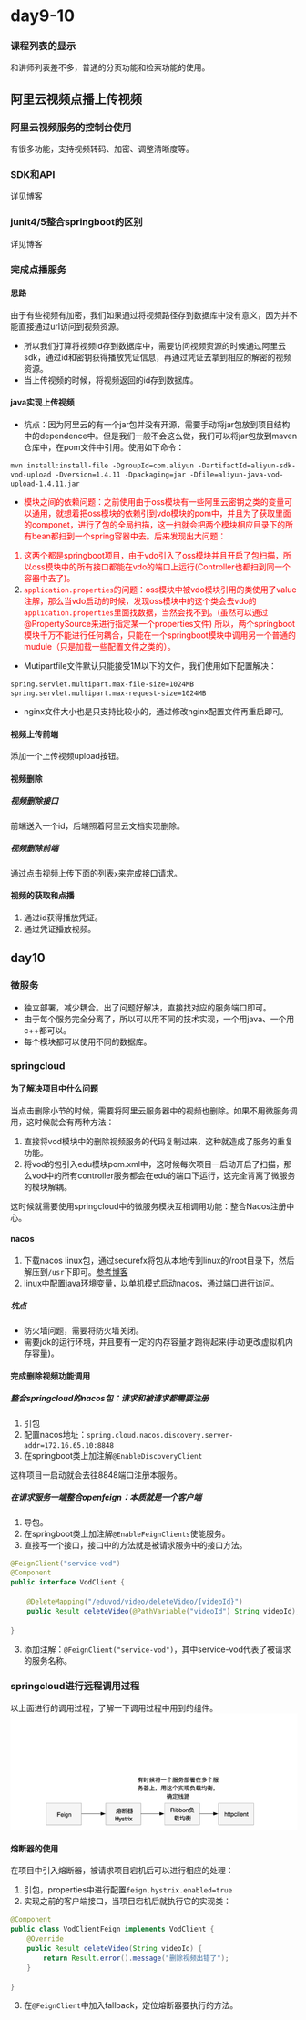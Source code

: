 # day9-10
### 课程列表的显示
和讲师列表差不多，普通的分页功能和检索功能的使用。

## 阿里云视频点播上传视频
### 阿里云视频服务的控制台使用
有很多功能，支持视频转码、加密、调整清晰度等。
### SDK和API
详见博客
### junit4/5整合springboot的区别
详见博客
### 完成点播服务
#### 思路
由于有些视频有加密，我们如果通过将视频路径存到数据库中没有意义，因为并不能直接通过url访问到视频资源。
- 所以我们打算将视频id存到数据库中，需要访问视频资源的时候通过阿里云sdk，通过id和密钥获得播放凭证信息，再通过凭证去拿到相应的解密的视频资源。
- 当上传视频的时候，将视频返回的id存到数据库。
#### java实现上传视频
- 坑点：因为阿里云的有一个jar包并没有开源，需要手动将jar包放到项目结构中的dependence中。但是我们一般不会这么做，我们可以将jar包放到maven仓库中，在pom文件中引用。使用如下命令：
```maven
mvn install:install-file -DgroupId=com.aliyun -DartifactId=aliyun-sdk-vod-upload -Dversion=1.4.11 -Dpackaging=jar -Dfile=aliyun-java-vod-upload-1.4.11.jar
```
- <font color=red>模块之间的依赖问题：之前使用由于oss模块有一些阿里云密钥之类的变量可以通用，就想着把oss模块的依赖引到vdo模块的pom中，并且为了获取里面的componet，进行了包的全局扫描，这一扫就会把两个模块相应目录下的所有bean都扫到一个spring容器中去。后来发现出大问题：
1. 这两个都是springboot项目，由于vdo引入了oss模块并且开启了包扫描，所以oss模块中的所有接口都能在vdo的端口上运行(Controller也都扫到同一个容器中去了)。
2. `application.properties`的问题：oss模块中被vdo模块引用的类使用了value注解，那么当vdo启动的时候，发现oss模块中的这个类会去vdo的`application.properties`里面找数据，当然会找不到。(虽然可以通过@PropertySource来进行指定某一个properties文件)
所以，两个springboot模块千万不能进行任何耦合，只能在一个springboot模块中调用另一个普通的mudule（只是加载一些配置文件之类的）。</font>
- Mutipartfile文件默认只能接受1M以下的文件，我们使用如下配置解决：
```properties
spring.servlet.multipart.max-file-size=1024MB
spring.servlet.multipart.max-request-size=1024MB
```
- nginx文件大小也是只支持比较小的，通过修改nginx配置文件再重启即可。
#### 视频上传前端
添加一个上传视频upload按钮。
#### 视频删除
##### 视频删除接口
前端送入一个id，后端照着阿里云文档实现删除。
##### 视频删除前端
通过点击视频上传下面的列表`x`来完成接口请求。

#### 视频的获取和点播
1. 通过id获得播放凭证。
2. 通过凭证播放视频。

## day10
### 微服务
- 独立部署，减少耦合。出了问题好解决，直接找对应的服务端口即可。
- 由于每个服务完全分离了，所以可以用不同的技术实现，一个用java、一个用c++都可以。
- 每个模块都可以使用不同的数据库。
### springcloud
#### 为了解决项目中什么问题
当点击删除小节的时候，需要将阿里云服务器中的视频也删除。如果不用微服务调用，这时候就会有两种方法：
1. 直接将vod模块中的删除视频服务的代码复制过来，这种就造成了服务的重复功能。
2. 将vod的包引入edu模块pom.xml中，这时候每次项目一启动开启了扫描，那么vod中的所有controller服务都会在edu的端口下运行，这完全背离了微服务的模块解耦。

这时候就需要使用springcloud中的微服务模块互相调用功能：整合Nacos注册中心。
#### nacos
1. 下载nacos linux包，通过securefx将包从本地传到linux的/root目录下，然后解压到`/usr`下即可。[参考博客](https://blog.csdn.net/u010031939/article/details/102907869)
2. linux中配置java环境变量，以单机模式启动nacos，通过端口进行访问。
##### 坑点
- 防火墙问题，需要将防火墙关闭。
- 需要jdk的运行环境，并且要有一定的内存容量才跑得起来(手动更改虚拟机内存容量)。

#### 完成删除视频功能调用
##### 整合springcloud的nacos包：请求和被请求都需要注册
1. 引包
2. 配置nacos地址：`spring.cloud.nacos.discovery.server-addr=172.16.65.10:8848`
3. 在springboot类上加注解`@EnableDiscoveryClient`

这样项目一启动就会去往8848端口注册本服务。
##### 在请求服务一端整合openfeign：本质就是一个客户端
1. 导包。
2. 在springboot类上加注解`@EnableFeignClients`使能服务。
3. 直接写一个接口，接口中的方法就是被请求服务中的接口方法。
```java
@FeignClient("service-vod")
@Component
public interface VodClient {

    @DeleteMapping("/eduvod/video/deleteVideo/{videoId}")
    public Result deleteVideo(@PathVariable("videoId") String videoId);

}
```
3. 添加注解：`@FeignClient("service-vod")`，其中service-vod代表了被请求的服务名称。

### springcloud进行远程调用过程
以上面进行的调用过程，了解一下调用过程中用到的组件。
![例子](../截图/springcloud服务调用.png)

#### 熔断器的使用
在项目中引入熔断器，被请求项目宕机后可以进行相应的处理：
1. 引包，properties中进行配置`feign.hystrix.enabled=true`
2. 实现之前的客户端接口，当项目宕机后就执行它的实现类：
```java
@Component
public class VodClientFeign implements VodClient {
    @Override
    public Result deleteVideo(String videoId) {
        return Result.error().message("删除视频出错了");
    }

}
```
3. 在`@FeignClient`中加入fallback，定位熔断器要执行的方法。










